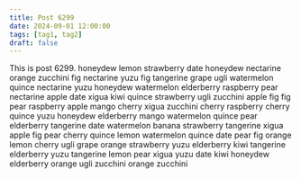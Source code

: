 ```yaml
---
title: Post 6299
date: 2024-09-01 12:00:00
tags: [tag1, tag2]
draft: false
---
```

This is post 6299.
honeydew
lemon
strawberry
date
honeydew
nectarine
orange
zucchini
fig
nectarine
yuzu
fig
tangerine
grape
ugli
watermelon
quince
nectarine
yuzu
honeydew
watermelon
elderberry
raspberry
pear
nectarine
apple
date
xigua
kiwi
quince
strawberry
ugli
zucchini
apple
fig
fig
pear
raspberry
apple
mango
cherry
xigua
zucchini
cherry
raspberry
cherry
quince
yuzu
honeydew
elderberry
mango
watermelon
quince
pear
elderberry
tangerine
date
watermelon
banana
strawberry
tangerine
xigua
apple
fig
pear
cherry
quince
lemon
watermelon
quince
date
pear
fig
orange
lemon
cherry
ugli
grape
orange
strawberry
yuzu
elderberry
kiwi
tangerine
elderberry
yuzu
tangerine
lemon
pear
xigua
yuzu
date
kiwi
honeydew
elderberry
orange
ugli
zucchini
orange
zucchini
